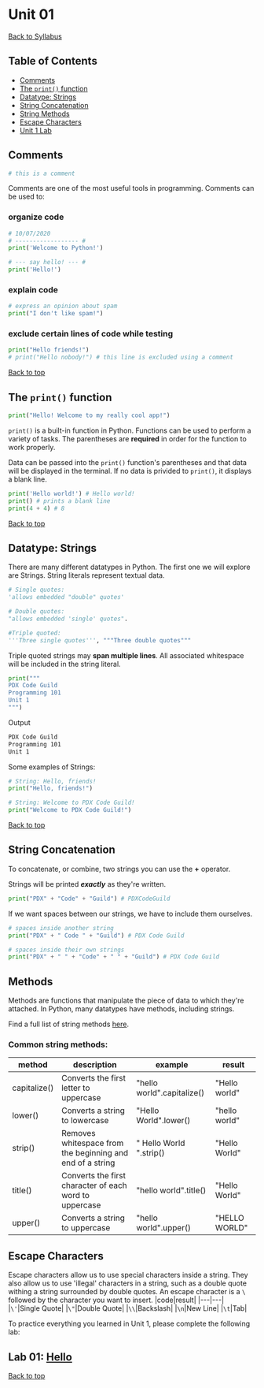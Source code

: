 # <a id="top"></a>Unit 01

[Back to Syllabus](../README.md)

## Table of Contents

- [Comments](#comments)
- [The `print()` function](#print)
- [Datatype: Strings](#strings)
- [String Concatenation](#concatenating)
- [String Methods](#methods)
- [Escape Characters](#escape)
- [Unit 1 Lab](#lab)

## <a id="comments"></a>Comments

```python
# this is a comment
```

Comments are one of the most useful tools in programming. Comments can be used to:

### organize code

```python
# 10/07/2020
# ------------------ #
print('Welcome to Python!')

# --- say hello! --- #
print('Hello!')
```

### explain code

```python
# express an opinion about spam
print("I don't like spam!")
```

### exclude certain lines of code while testing

```python
print("Hello friends!")
# print("Hello nobody!") # this line is excluded using a comment
```

[Back to top](#top)

## <a id="print"></a>The `print()` function

```python
print("Hello! Welcome to my really cool app!")
```

`print()` is a built-in function in Python. Functions can be used to perform a variety of tasks. The parentheses are **required** in order for the function to work properly.

Data can be passed into the `print()` function's parentheses and that data will be displayed in the terminal. If no data is privided to `print()`, it displays a blank line.

```python
print('Hello world!') # Hello world!
print() # prints a blank line
print(4 + 4) # 8
```

[Back to top](#top)

## <a id="strings"></a>Datatype: Strings

There are many different datatypes in Python. The first one we will explore are Strings. String literals represent textual data.

```python
# Single quotes:
'allows embedded "double" quotes'

# Double quotes:
"allows embedded 'single' quotes".

#Triple quoted:
'''Three single quotes''', """Three double quotes"""
```

Triple quoted strings may **span multiple lines**. All associated whitespace will be included in the string literal.

```python
print("""
PDX Code Guild
Programming 101
Unit 1
""")
```

Output

```bash
PDX Code Guild
Programming 101
Unit 1
```

Some examples of Strings:

```python
# String: Hello, friends!
print("Hello, friends!")

# String: Welcome to PDX Code Guild!
print("Welcome to PDX Code Guild!")
```

[Back to top](#top)

## <a id="strings"></a>String Concatenation

To concatenate, or combine, two strings you can use the **+** operator.

Strings will be printed **_exactly_** as they're written.

```python
print("PDX" + "Code" + "Guild") # PDXCodeGuild
```

If we want spaces between our strings, we have to include them ourselves.

```python
# spaces inside another string
print("PDX" + " Code " + "Guild") # PDX Code Guild

# spaces inside their own strings
print("PDX" + " " + "Code" + " " + "Guild") # PDX Code Guild
```

## <a id="methods"></a>Methods

Methods are functions that manipulate the piece of data to which they're attached. In Python, many datatypes have methods, including strings.

Find a full list of string methods [here](https://www.w3schools.com/python/python_ref_string.asp).

### Common string methods:

| method       | description                                               | example                    | result        |
| ------------ | --------------------------------------------------------- | -------------------------- | ------------- |
| capitalize() | Converts the first letter to uppercase                    | "hello world".capitalize() | "Hello world" |
| lower()      | Converts a string to lowercase                            | "Hello World".lower()      | "hello world" |
| strip()      | Removes whitespace from the beginning and end of a string | " Hello World ".strip()    | "Hello World" |
| title()      | Converts the first character of each word to uppercase    | "hello world".title()      | "Hello World" |
| upper()      | Converts a string to uppercase                            | "hello world".upper()      | "HELLO WORLD" |

## <a id="escape"></a>Escape Characters

Escape characters allow us to use special characters inside a string. They also allow us to use 'illegal' characters in a string, such as a double quote withing a string surrounded by double quotes.
An escape character is a `\` followed by the character you want to insert.
|code|result|
|---|---|
|`\'`|Single Quote|
|`\"`|Double Quote|
|`\\`|Backslash|
|`\n`|New Line|
|`\t`|Tab|

To practice everything you learned in Unit 1, please complete the following lab:

## <a id="lab"></a> Lab 01: [Hello](/labs/hello.md)

[Back to top](#top)